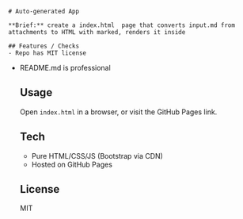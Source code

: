     # Auto-generated App

    **Brief:** create a index.html  page that converts input.md from attachments to HTML with marked, renders it inside

    ## Features / Checks
    - Repo has MIT license
- README.md is professional

    ## Usage
    Open `index.html` in a browser, or visit the GitHub Pages link.

    ## Tech
    - Pure HTML/CSS/JS (Bootstrap via CDN)
    - Hosted on GitHub Pages

    ## License
    MIT
